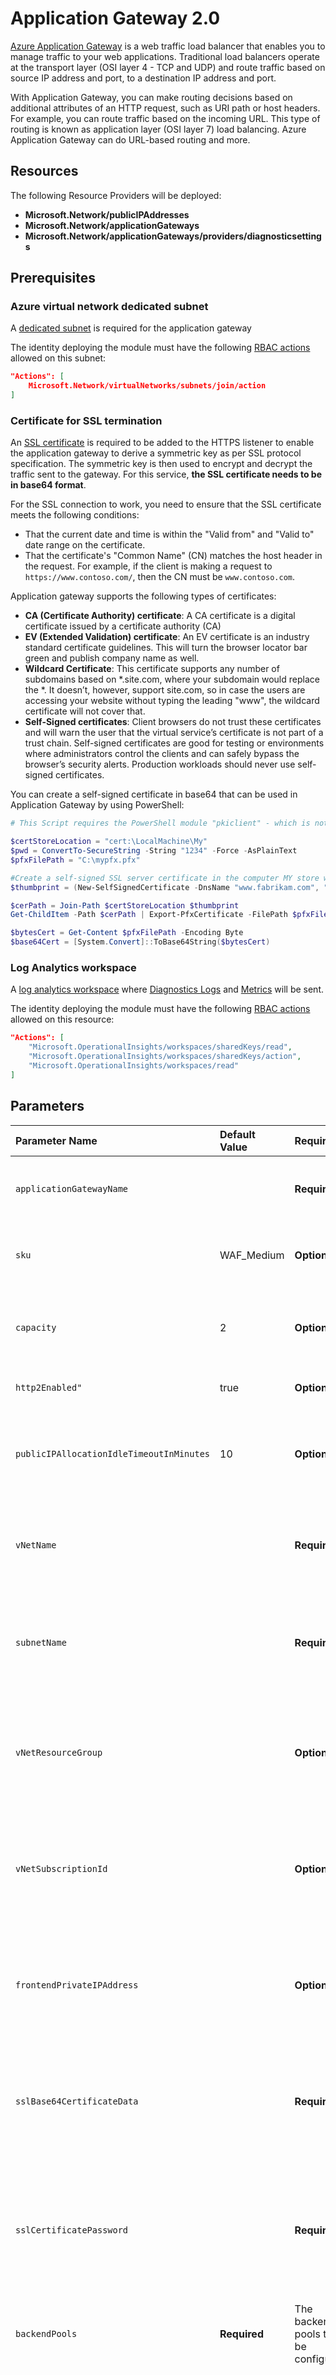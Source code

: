 # Application Gateway 2.0

[Azure Application Gateway](https://docs.microsoft.com/en-us/azure/application-gateway/overview) is a web traffic load balancer that enables you to manage traffic to your web applications. Traditional load balancers operate at the transport layer (OSI layer 4 - TCP and UDP) and route traffic based on source IP address and port, to a destination IP address and port.

With Application Gateway, you can make routing decisions based on additional attributes of an HTTP request, such as URI path or host headers. For example, you can route traffic based on the incoming URL. This type of routing is known as application layer (OSI layer 7) load balancing. Azure Application Gateway can do URL-based routing and more.

## Resources

The following Resource Providers will be deployed:

+ **Microsoft.Network/publicIPAddresses**
+ **Microsoft.Network/applicationGateways**
+ **Microsoft.Network/applicationGateways/providers/diagnosticsettings**

## Prerequisites

### Azure virtual network dedicated subnet

A [dedicated subnet](https://docs.microsoft.com/en-us/azure/application-gateway/configuration-overview#azure-virtual-network-and-dedicated-subnet) is required for the application gateway

The identity deploying the module must have the following [RBAC actions](https://docs.microsoft.com/en-us/azure/role-based-access-control/resource-provider-operations#microsoftnetwork) allowed on this subnet:

```json
"Actions": [
    Microsoft.Network/virtualNetworks/subnets/join/action
]
```

### Certificate for SSL termination

An [SSL certificate](https://docs.microsoft.com/en-us/azure/application-gateway/ssl-overview#ssl-termination) is required to be added to the HTTPS listener to enable the application gateway to derive a symmetric key as per SSL protocol specification. The symmetric key is then used to encrypt and decrypt the traffic sent to the gateway. For this service, **the SSL certificate needs to be in base64 format**.

For the SSL connection to work, you need to ensure that the SSL certificate meets the following conditions:

+ That the current date and time is within the "Valid from" and "Valid to" date range on the certificate.
+ That the certificate's "Common Name" (CN) matches the host header in the request. For example, if the client is making a request to `https://www.contoso.com/`, then the CN must be `www.contoso.com`.

Application gateway supports the following types of certificates:

+ **CA (Certificate Authority) certificate**: A CA certificate is a digital certificate issued by a certificate authority (CA)
+ **EV (Extended Validation) certificate**: An EV certificate is an industry standard certificate guidelines. This will turn the browser locator bar green and publish company name as well.
+ **Wildcard Certificate**: This certificate supports any number of subdomains based on *.site.com, where your subdomain would replace the *. It doesn’t, however, support site.com, so in case the users are accessing your website without typing the leading "www", the wildcard certificate will not cover that.
+ **Self-Signed certificates**: Client browsers do not trust these certificates and will warn the user that the virtual service’s certificate is not part of a trust chain. Self-signed certificates are good for testing or environments where administrators control the clients and can safely bypass the browser’s security alerts. Production workloads should never use self-signed certificates.

You can create a self-signed certificate in base64 that can be used in Application Gateway by using PowerShell:

```PowerShell
# This Script requires the PowerShell module "pkiclient" - which is not compatible with PowerShell Core - and administrator privileges

$certStoreLocation = "cert:\LocalMachine\My"
$pwd = ConvertTo-SecureString -String "1234" -Force -AsPlainText
$pfxFilePath = "C:\mypfx.pfx"

#Create a self-signed SSL server certificate in the computer MY store with the subject alternative name set to www.fabrikam.com, www.contoso.com and Subject and Issuer name set to www.fabrikam.com expiring in 120 months (10 years)
$thumbprint = (New-SelfSignedCertificate -DnsName "www.fabrikam.com", "www.contoso.com" -CertStoreLocation $certStoreLocation -NotAfter (Get-Date).AddMonths(120)).Thumbprint

$cerPath = Join-Path $certStoreLocation $thumbprint
Get-ChildItem -Path $cerPath | Export-PfxCertificate -FilePath $pfxFilePath -Password $pwd | Out-null

$bytesCert = Get-Content $pfxFilePath -Encoding Byte
$base64Cert = [System.Convert]::ToBase64String($bytesCert)
```

### Log Analytics workspace

A [log analytics workspace](https://docs.microsoft.com/en-us/azure/azure-monitor/insights/azure-networking-analytics#azure-application-gateway-and-network-security-group-analytics) where [Diagnostics Logs](https://docs.microsoft.com/en-us/azure/application-gateway/application-gateway-diagnostics#diagnostic-logging) and [Metrics](https://docs.microsoft.com/en-us/azure/application-gateway/application-gateway-diagnostics#metrics) will be sent.

The identity deploying the module must have the following [RBAC actions](https://docs.microsoft.com/en-us/azure/role-based-access-control/resource-provider-operations#microsoftoperationalinsights) allowed on this resource:

```json
"Actions": [
    "Microsoft.OperationalInsights/workspaces/sharedKeys/read",
    "Microsoft.OperationalInsights/workspaces/sharedKeys/action",
    "Microsoft.OperationalInsights/workspaces/read"
]
```

## Parameters

| Parameter Name | Default Value | Required | Description |
| :-             | :-            | :-       |:-           |
| `applicationGatewayName` || **Required** | The name to be used for the Application Gateway
| `sku` | WAF_Medium | **Optional** | The name of the SKU for the Application Gateway
| `capacity` | 2 | **Optional** | The number of Application instances to be configured
| `http2Enabled"` | true | **Optional** |  Enables HTTP/2 support
| `publicIPAllocationIdleTimeoutInMinutes` | 10 | **Optional** | The maximum allowed idle time in minutes for Public IP allocation
| `vNetName` || **Required** | The name of the Virtual Network where the Application Gateway will be deployed
| `subnetName` || **Required** | The name of Gateway Subnet Name where the Application Gateway will be deployed
| `vNetResourceGroup` || **Optional** | The name of the Virtual Network Resource Group where the Application Gateway will be deployed
| `vNetSubscriptionId` || **Optional** | The Subscription Id of the Virtual Network where the Application Gateway will be deployed
| `frontendPrivateIPAddress` || **Optional** | The private IP within the Application Gateway subent to be used as frontend private address
| `sslBase64CertificateData` || **Required** | The SSL base64-coded Certificate that will be used to configure the HTTPS listeners
| `sslCertificatePassword` || **Required** | The password of the SSL base64-coded Certificate that will be used to configure the HTTPS listeners
| `backendPools`  | **Required** | The backend pools to be configured
| `backendHttpConfigurations` || **Required** | The backend HTTP settings to be configured. These HTTP settings will be used to rewrite the incoming HTTP requests for the backend pools
| `frontendHttpsListeners` || **Required** | The frontend https listeners to be configured
| `frontendHttpRedirects` || **Required** | The http redirects to be configured. Each redirect will route http traffic to a pre-defined frontEnd https listener
| `routingRules` || **Required** | The routing rules to be configured. These rules will be used to route requests from frontend listeners to backend pools using a backend HTTP configuration
| `location` || **Optional** | Location for all Resources"
| `diagnosticStorageAccountId` || **Required** | Resource identifier of the Diagnostic Storage Account
| `logAnalyticsWorkspaceId` || **Required** | Resource identifier of Log Analytics Workspace
| `logsRetentionInDays` | 30 | **Optional** | Specifies the number of days that logs will be kept for, a value of 0 will retain data indefinitely
| `cuaId` || **Optional** | Customer Usage Attribution Id (GUID). This GUID must be previously registered
| `tagValues` || **Optional** | Optional. Azure Resource Tags object

## Outputs

| Output Name | Description |
| :-          | :-          |
| `applicationGatewayName` |  Application Gateway Name output parameter
| `applicationGatewayResourceId` | Application Gateway ResourceId output parameter
| `applicationGatewayResourceGroup` | Application Gateway ResourceGroup output parameter

## Scripts

| Name | Description |
| :-   | :-          |
| `ApplicationGateway.akv.get.secrets` | Get Application Gateway KeyVault Secrets as Azure DevOps variables
| `ApplicationGateway.akv.set.secrets.ps1` | Set Application Gateway KeyVault Secrets

## Considerations

+ This module will deploy the Application Gateway version 1 resource
+ Only HTTPS frontend Listeners will be configured. An option to redirect HTTP traffic to HTTPS listeners is offered as an option

## Additional resources

+ [What is Azure Application Gateway?](https://docs.microsoft.com/en-us/azure/application-gateway/overview)
+ [Application Gateway pricing](https://azure.microsoft.com/en-us/pricing/details/application-gateway/)
+ [Azure virtual network and dedicated subnet](https://docs.microsoft.com/en-us/azure/application-gateway/configuration-overview#azure-virtual-network-and-dedicated-subnet)
+ [Overview of SSL termination and end to end SSL with Application Gateway](https://docs.microsoft.com/en-us/azure/application-gateway/ssl-overview)
+ [Configure SSL termination with Key Vault certificates by using Azure PowerShell](https://docs.microsoft.com/en-us/azure/application-gateway/configure-keyvault-ps)
+ [Application Gateway configuration overview](https://docs.microsoft.com/en-us/azure/application-gateway/configuration-overview)
+ [Back-end health, diagnostic logs, and metrics for Application Gateway](https://docs.microsoft.com/en-us/azure/application-gateway/application-gateway-diagnostics)

+ [Microsoft Application Gateway template reference](https://docs.microsoft.com/en-us/azure/templates/microsoft.network/2019-04-01/applicationgateways)

